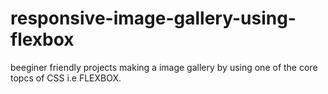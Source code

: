 # responsive-image-gallery-using-flexbox
beeginer friendly projects making a image gallery by using one of the core topcs of CSS i.e FLEXBOX.
